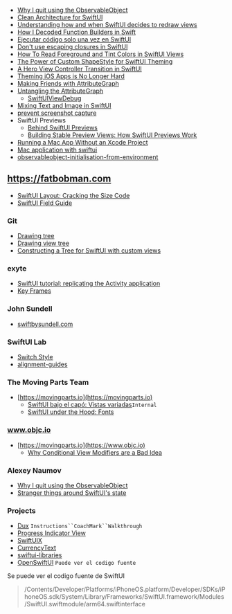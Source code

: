 - [Why I quit using the ObservableObject](https://nalexn.github.io/swiftui-observableobject/)
- [Clean Architecture for SwiftUI](https://nalexn.github.io/clean-architecture-swiftui/)
- [Understanding how and when SwiftUI decides to redraw views](https://www.donnywals.com/understanding-how-and-when-swiftui-decides-to-redraw-views/)
- [How I Decoded Function Builders in Swift](https://medium.com/swift-india/how-i-decoded-function-builders-in-swift-be21e9f13429)
- [Ejecutar código solo una vez en SwiftUI](https://www.swiftjectivec.com/swiftui-run-code-only-once-versus-onappear-or-task/)
- [Don't use escaping closures in SwiftUI](https://rensbr.eu/blog/swiftui-escaping-closures/)
- [How To Read Foreground and Tint Colors in SwiftUI Views](https://kylehugh.es/documents/how-to-read-foreground-and-tint-colors-in-swiftui-views/)
- [The Power of Custom ShapeStyle for SwiftUI Theming](https://freiwald.dev/posts/custom-environment-colors/)
- [A Hero View Controller Transition in SwiftUI](https://shadowfacts.net/2023/swiftui-hero-transition/)
- [Theming iOS Apps is No Longer Hard](https://shadowfacts.net/2023/custom-traits/)
- [Making Friends with AttributeGraph](https://saagarjha.com/blog/2024/02/27/making-friends-with-attributegraph/)
- [Untangling the AttributeGraph](https://rensbr.eu/blog/swiftui-attribute-graph/)
	- [SwiftUIViewDebug](https://github.com/OpenSwiftUIProject/SwiftUIViewDebug)
- [Mixing Text and Image in SwiftUI](https://fatbobman.com/en/posts/mixing_text_and_graphics_with_text_in_swiftui/)
- [prevent screenshot capture](https://www.createwithswift.com/prevent-screenshot-capture-of-sensitive-swiftui-views/)
- SwiftUI Previews
	- [Behind SwiftUI Previews](https://www.guardsquare.com/blog/behind-swiftui-previews)
 	- [Building Stable Preview Views: How SwiftUI Previews Work](https://fatbobman.com/en/posts/how-swiftui-preview-works/)
- [Running a Mac App Without an Xcode Project](https://www.objc.io/blog/2020/05/19/swiftui-without-an-xcodeproj/)
- [Mac application with swiftui](https://www.alwaysrightinstitute.com/tows/)
- [observableobject-initialisation-from-environment](https://medium.com/@pavel-holec/observableobject-initialisation-from-environment-2efa054de06d)

## https://fatbobman.com
- [SwiftUI Layout: Cracking the Size Code](https://fatbobman.com/en/posts/layout-dimensions-2/)
- [SwiftUI Field Guide](https://www.swiftuifieldguide.com/layout/alignment/#customAlignmentIDs)

### Git

- [Drawing tree](https://gist.github.com/chriseidhof/b5f91ca23f7b98307c066218d4b119ff)
- [Drawing view tree](https://gist.github.com/chriseidhof/d23f82f8a9e85e75bc02be220326199a) 
- [Constructing a Tree for SwiftUI with custom views](https://gist.github.com/chriseidhof/d23f82f8a9e85e75bc02be220326199a)

### exyte

- [SwiftUI tutorial: replicating the Activity application](https://exyte.com/blog/swiftui-tutorial-replicating-activity-application)
- [Key Frames](https://exyte.com/blog/keyframes-ios17)

### John Sundell

 - [swiftbysundell.com](https://www.swiftbysundell.com/tags/swiftui/)

### SwiftUI Lab

 - [Switch Style](https://swiftui-lab.com/custom-styling/)
 - [alignment-guides](https://swiftui-lab.com/alignment-guides/)

### The Moving Parts Team
 - [https://movingparts.io](https://movingparts.io)
	 - [SwiftUI bajo el capó: Vistas variadas](https://movingparts.io/variadic-views-in-swiftui)`Internal`
	 - [SwiftUI under the Hood: Fonts](https://movingparts.io/fonts-in-swiftui)

### www.objc.io
 - [https://movingparts.io](https://www.objc.io)
	- [Why Conditional View Modifiers are a Bad Idea](https://www.objc.io/blog/2021/08/24/conditional-view-modifiers/)

### Alexey Naumov
- [Why I quit using the ObservableObject](https://nalexn.github.io/swiftui-observableobject/)
- [Stranger things around SwiftUI's state](https://nalexn.github.io/stranger-things-swiftui-state/)
 
### Projects

- [Dux](https://github.com/jakeheis/Dux/) `Instructions``CoachMark``Walkthrough`
- [Progress Indicator View](https://github.com/exyte/ProgressIndicatorView)
- [SwiftUIX](https://github.com/SwiftUIX/SwiftUIX)
- [CurrencyText](https://github.com/marinofelipe/CurrencyText)
- [swiftui-libraries](https://github.com/Toni77777/awesome-swiftui-libraries)
- [OpenSwiftUI](https://github.com/Cosmo/OpenSwiftUI) `Puede ver el codigo fuente`

Se puede ver el codigo fuente de SwiftUI
> /Contents/Developer/Platforms/iPhoneOS.platform/Developer/SDKs/iPhoneOS.sdk/System/Library/Frameworks/SwiftUI.framework/Modules/SwiftUI.swiftmodule/arm64.swiftinterface
